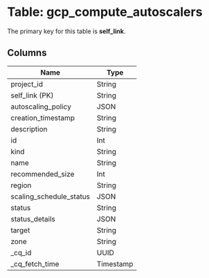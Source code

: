 # Table: gcp_compute_autoscalers


The primary key for this table is **self_link**.


## Columns
| Name          | Type          |
| ------------- | ------------- |
|project_id|String|
|self_link (PK)|String|
|autoscaling_policy|JSON|
|creation_timestamp|String|
|description|String|
|id|Int|
|kind|String|
|name|String|
|recommended_size|Int|
|region|String|
|scaling_schedule_status|JSON|
|status|String|
|status_details|JSON|
|target|String|
|zone|String|
|_cq_id|UUID|
|_cq_fetch_time|Timestamp|